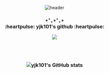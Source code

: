 <div align="center">
  
![header](https://capsule-render.vercel.app/api?type=transparent&color=auto&height=300&section=header&text=Welcome!&fontSize=60&fontColor=6799FF)
<h3> ⋆⁺₊⋆⁺₊⋆
  
  
  
<br>
:heartpulse: yjk101's github :heartpulse:


  
  
  
  
  
<a href="https://www.instagram.com/skdk_yj/" target="_blank"><img src="https://img.shields.io/badge/skdk_yj-white?style=flat-square&logo=instagram&logoColor=#E4405F"/></a>
  
  
  
<!--
**yjk101/yjk101** is a ✨ _special_ ✨ repository because its `README.md` (this file) appears on your GitHub profile.

Here are some ideas to get you started:

- 🔭 I’m currently working on ...
- 🌱 I’m currently learning ...
- 👯 I’m looking to collaborate on ...
- 🤔 I’m looking for help with ...
- 💬 Ask me about ...
- 📫 How to reach me: ...
- 😄 Pronouns: ...
- ⚡ Fun fact: ...
-->
<br>
<br>
  


  
  

  
![yjk101's GitHub stats](https://github-readme-stats.vercel.app/api?username=yjk101&show_icons=true&icon_color=#9195FF&title_color)

</div>
